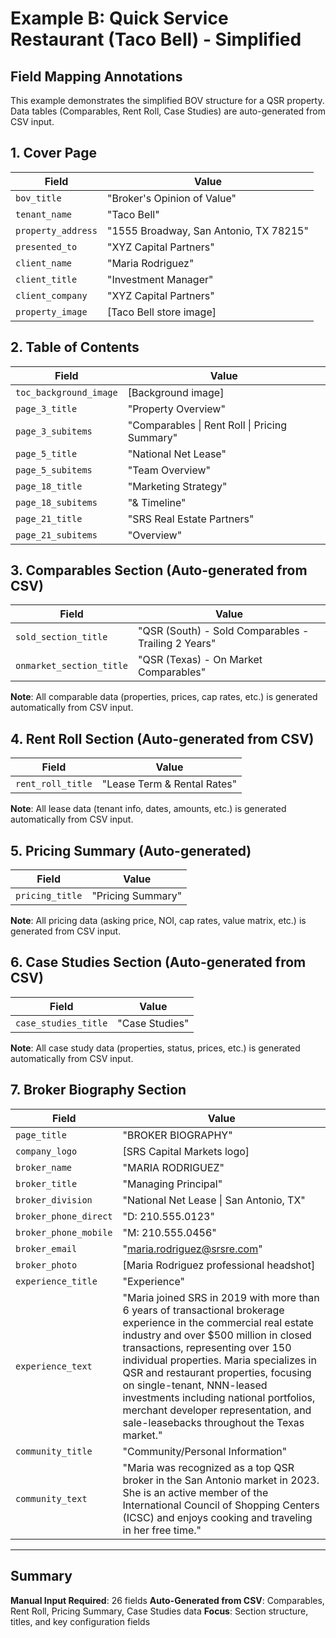 # Example B: Quick Service Restaurant (Taco Bell) - Simplified

## Field Mapping Annotations
This example demonstrates the simplified BOV structure for a QSR property. Data tables (Comparables, Rent Roll, Case Studies) are auto-generated from CSV input.

## 1. Cover Page
| Field | Value |
|-------|-------|
| `bov_title` | "Broker's Opinion of Value" |
| `tenant_name` | "Taco Bell" |
| `property_address` | "1555 Broadway, San Antonio, TX 78215" |
| `presented_to` | "XYZ Capital Partners" |
| `client_name` | "Maria Rodriguez" |
| `client_title` | "Investment Manager" |
| `client_company` | "XYZ Capital Partners" |
| `property_image` | [Taco Bell store image] |

## 2. Table of Contents
| Field | Value |
|-------|-------|
| `toc_background_image` | [Background image] |
| `page_3_title` | "Property Overview" |
| `page_3_subitems` | "Comparables \| Rent Roll \| Pricing Summary" |
| `page_5_title` | "National Net Lease" |
| `page_5_subitems` | "Team Overview" |
| `page_18_title` | "Marketing Strategy" |
| `page_18_subitems` | "& Timeline" |
| `page_21_title` | "SRS Real Estate Partners" |
| `page_21_subitems` | "Overview" |

## 3. Comparables Section (Auto-generated from CSV)
| Field | Value |
|-------|-------|
| `sold_section_title` | "QSR (South) - Sold Comparables - Trailing 2 Years" |
| `onmarket_section_title` | "QSR (Texas) - On Market Comparables" |

**Note**: All comparable data (properties, prices, cap rates, etc.) is generated automatically from CSV input.

## 4. Rent Roll Section (Auto-generated from CSV)
| Field | Value |
|-------|-------|
| `rent_roll_title` | "Lease Term & Rental Rates" |

**Note**: All lease data (tenant info, dates, amounts, etc.) is generated automatically from CSV input.

## 5. Pricing Summary (Auto-generated)
| Field | Value |
|-------|-------|
| `pricing_title` | "Pricing Summary" |

**Note**: All pricing data (asking price, NOI, cap rates, value matrix, etc.) is generated from CSV input.

## 6. Case Studies Section (Auto-generated from CSV)
| Field | Value |
|-------|-------|
| `case_studies_title` | "Case Studies" |

**Note**: All case study data (properties, status, prices, etc.) is generated automatically from CSV input.

## 7. Broker Biography Section
| Field | Value |
|-------|-------|
| `page_title` | "BROKER BIOGRAPHY" |
| `company_logo` | [SRS Capital Markets logo] |
| `broker_name` | "MARIA RODRIGUEZ" |
| `broker_title` | "Managing Principal" |
| `broker_division` | "National Net Lease \| San Antonio, TX" |
| `broker_phone_direct` | "D: 210.555.0123" |
| `broker_phone_mobile` | "M: 210.555.0456" |
| `broker_email` | "maria.rodriguez@srsre.com" |
| `broker_photo` | [Maria Rodriguez professional headshot] |
| `experience_title` | "Experience" |
| `experience_text` | "Maria joined SRS in 2019 with more than 6 years of transactional brokerage experience in the commercial real estate industry and over $500 million in closed transactions, representing over 150 individual properties. Maria specializes in QSR and restaurant properties, focusing on single-tenant, NNN-leased investments including national portfolios, merchant developer representation, and sale-leasebacks throughout the Texas market." |
| `community_title` | "Community/Personal Information" |
| `community_text` | "Maria was recognized as a top QSR broker in the San Antonio market in 2023. She is an active member of the International Council of Shopping Centers (ICSC) and enjoys cooking and traveling in her free time." |

---

## Summary

**Manual Input Required**: 26 fields
**Auto-Generated from CSV**: Comparables, Rent Roll, Pricing Summary, Case Studies data
**Focus**: Section structure, titles, and key configuration fields
